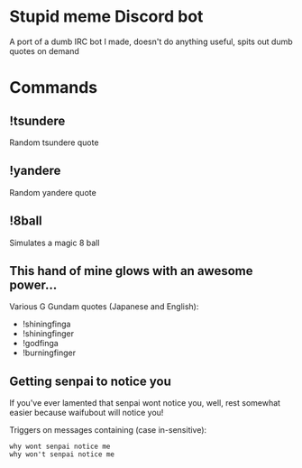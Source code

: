 # Stupid meme Discord bot
A port of a dumb IRC bot I made, doesn't do anything useful, spits out dumb quotes on demand

# Commands
## !tsundere
Random tsundere quote

## !yandere
Random yandere quote

## !8ball
Simulates a magic 8 ball

## This hand of mine glows with an awesome power...
Various G Gundam quotes (Japanese and English):
* !shiningfinga
* !shiningfinger
* !godfinga
* !burningfinger

## Getting senpai to notice you
If you've ever lamented that senpai wont notice you, well, rest somewhat easier because waifubout will notice you!

Triggers on messages containing (case in-sensitive):
````when will senpai notice me
why wont senpai notice me
why won't senpai notice me
````
